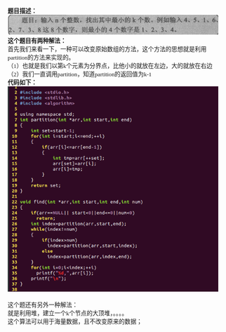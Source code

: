 <html>
<head>
  <title>Evernote Export</title>
  <basefont face="微软雅黑" size="2" />
  <meta http-equiv="Content-Type" content="text/html;charset=utf-8" />
  <meta name="exporter-version" content="Evernote Windows/302292 (zh-CN); Windows/10.0.10586 (Win64);"/>
  <style>
    body, td {
      font-family: 微软雅黑;
      font-size: 10pt;
    }
  </style>
</head>
<body>
<a name="2195"/>

<div>
<span><div><b>题目描述：</b></div><div><img src="readme_files/Image.png" type="image/png" style="height: auto;"/></div><div><b>这个题目有两种解法：</b></div><div>首先我们来看一下，一种可以改变原始数组的方法，这个方法的思想就是利用partition的方法来实现的。</div><div>（1）也就是我们以第k个元素为分界点，比他小的就放在左边，大的就放在右边</div><div>（2）我们一直调用partition，知道partition的返回值为k-1</div><div><b>代码如下：</b></div><div><img src="readme_files/Image [1].png" type="image/png" style="height: auto;"/></div><div><br/></div><div>这个题还有另外一种解法：</div><div>就是利用堆，建立一个k个节点的大顶堆，。。。。</div><div>这个算法可以用于海量数据，且不改变原来的数据；</div></span>
</div></body></html> 